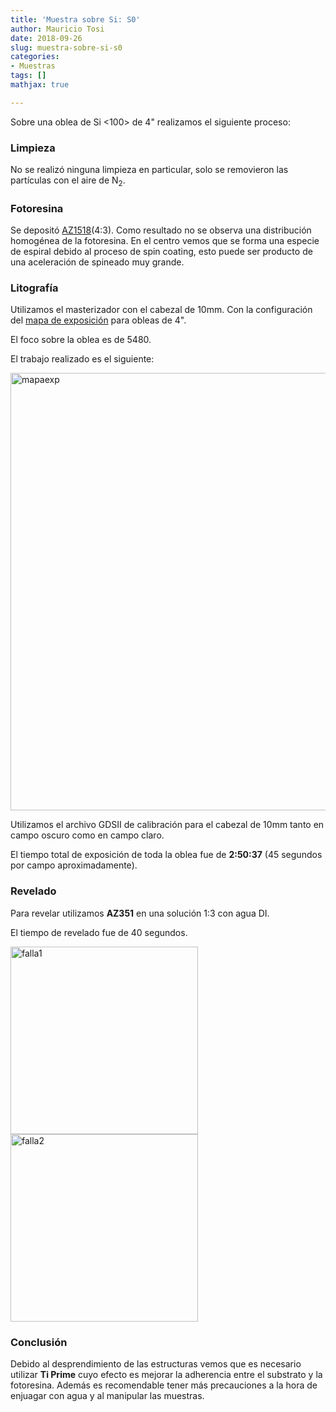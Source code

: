 ```yaml
---
title: 'Muestra sobre Si: S0'
author: Mauricio Tosi
date: 2018-09-26
slug: muestra-sobre-si-s0
categories:
- Muestras
tags: []
mathjax: true

---
```

Sobre una oblea de Si <100> de 4" realizamos el siguiente proceso:

### Limpieza

No se realizó ninguna limpieza en particular, solo se removieron las partículas con el aire de N$_2$.

### Fotoresina

Se depositó [AZ1518](/PIClab/recetas/az1518)(4:3). Como resultado no se observa una distribución homogénea de la fotoresina. En el centro vemos que se forma una especie de espiral debido al proceso de spin coating, esto puede ser producto de una aceleración de spineado muy grande.

### Litografía

Utilizamos el masterizador con el cabezal de 10mm. Con la configuración del [mapa de exposición](/PIClab/recetas/dwl-mapa-exp) para obleas de 4".

El foco sobre la oblea es de 5480.

El trabajo realizado es el siguiente:

<img src="/PIClab/images/muestras/muestra-sobre-si-s0/muestra1_mapa.png" alt="mapaexp" width="700"/>

Utilizamos el archivo GDSII de calibración para el cabezal de 10mm tanto en campo oscuro como en campo claro.

El tiempo total de exposición de toda la oblea fue de **2:50:37** (45 segundos por campo aproximadamente).

### Revelado

Para revelar utilizamos **AZ351** en una solución 1:3 con agua DI.

El tiempo de revelado fue de 40 segundos.

<img src="/PIClab/images/muestras/muestra-sobre-si-s0/M0_falla_01.jpg" alt="falla1" width="300"/> <img src="/PIClab/mages/muestras/muestra-sobre-si-s0/M0_falla_02.jpg" alt="falla2" width="300"/>

### Conclusión

Debido al desprendimiento de las estructuras vemos que es necesario utilizar **Ti Prime** cuyo efecto es mejorar la adherencia entre el substrato y la fotoresina. Además es recomendable tener más precauciones a la hora de enjuagar con agua y al manipular las muestras.